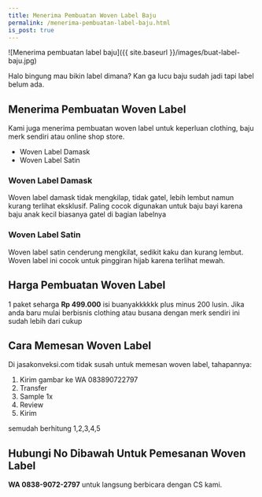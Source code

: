 ```yaml
---
title: Menerima Pembuatan Woven Label Baju
permalink: /menerima-pembuatan-label-baju.html
is_post: true
---
```

![Menerima pembuatan label baju]({{ site.baseurl }}/images/buat-label-baju.jpg)

Halo bingung mau bikin label dimana? Kan ga lucu baju sudah jadi tapi label belum ada.

## Menerima Pembuatan Woven Label
Kami juga menerima pembuatan woven label untuk keperluan clothing, baju merk sendiri atau online shop store.
- Woven Label Damask
- Woven Label Satin

### Woven Label Damask
Woven label damask tidak mengkilap, tidak gatel, lebih lembut namun kurang terlihat eksklusif. Paling cocok digunakan untuk baju bayi karena baju anak kecil biasanya gatel di bagian labelnya

### Woven Label Satin
Woven label satin cenderung mengkilat, sedikit kaku dan kurang lembut. Woven label ini cocok untuk pinggiran hijab karena terlihat mewah.

## Harga Pembuatan Woven Label
1 paket seharga **Rp 499.000** isi buanyakkkkkk plus minus 200 lusin. Jika anda baru mulai berbisnis clothing atau busana dengan merk sendiri ini sudah lebih dari cukup

## Cara Memesan Woven Label
Di jasakonveksi.com tidak susah untuk memesan woven label, tahapannya:
1. Kirim gambar ke WA 083890722797
2. Transfer
3. Sample 1x
4. Review
5. Kirim

semudah berhitung 1,2,3,4,5

## Hubungi No Dibawah Untuk Pemesanan Woven Label
**WA 0838-9072-2797** untuk langsung berbicara dengan CS kami.

